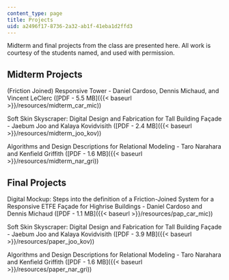 ```yaml
---
content_type: page
title: Projects
uid: a2496f17-8736-2a32-ab1f-41eba1d2ffd3
---
```


Midterm and final projects from the class are presented here. All work is courtesy of the students named, and used with permission.

Midterm Projects
----------------

(Friction Joined) Responsive Tower - Daniel Cardoso, Dennis Michaud, and Vincent LeClerc ([PDF - 5.5 MB]({{< baseurl >}}/resources/midterm_car_mic))

Soft Skin Skyscraper: Digital Design and Fabrication for Tall Building Façade - Jaebum Joo and Kalaya Kovidvisith ([PDF - 2.4 MB]({{< baseurl >}}/resources/midterm_joo_kov))

Algorithms and Design Descriptions for Relational Modeling - Taro Narahara and Kenfield Griffith ([PDF - 1.6 MB]({{< baseurl >}}/resources/midterm_nar_gri))

Final Projects
--------------

Digital Mockup: Steps into the definition of a Friction-Joined System for a Responsive ETFE Façade for Highrise Buildings - Daniel Cardoso and Dennis Michaud ([PDF - 1.1 MB]({{< baseurl >}}/resources/pap_car_mic))

Soft Skin Skyscraper: Digital Design and Fabrication for Tall Building Façade - Jaebum Joo and Kalaya Kovidvisith ([PDF - 3.9 MB]({{< baseurl >}}/resources/paper_joo_kov))

Algorithms and Design Descriptions for Relational Modeling - Taro Narahara and Kenfield Griffith ([PDF - 1.6 MB]({{< baseurl >}}/resources/paper_nar_gri))